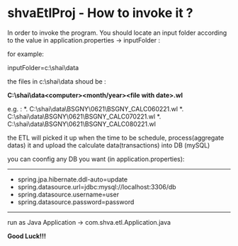 # shvaEtlProj - How to invoke it ?

In order to invoke the program. You should locate an input folder according to the value in application.properties -> inputFolder :

for example:

inputFolder=c:\shai\data

the files in c:\shai\data shoud be :

**C:\shai\data\<computer>\<month/year>\<file with date>.wl**

e.g. :
*. C:\shai\data\BSGNY\0621\BSGNY_CALC060221.wl
*. C:\shai\data\BSGNY\0621\BSGNY_CALC070221.wl
*. C:\shai\data\BSGNY\0621\BSGNY_CALC080221.wl

the ETL will picked it up  when the time to be schedule, process(aggregate datas) it and upload the calculate data(transactions) into DB (mySQL)

you can coonfig any DB you want (in application.properties):
***
- spring.jpa.hibernate.ddl-auto=update
- spring.datasource.url=jdbc:mysql://localhost:3306/db
- spring.datasource.username=user
- spring.datasource.password=password
***


run as Java Application -> com.shva.etl.Application.java

**Good Luck!!!**
